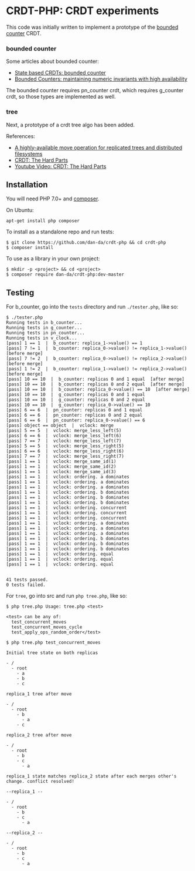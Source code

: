 # CRDT-PHP: CRDT experiments

This code was initially written to implement a prototype of the
[bounded counter](<https://hal.inria.fr/hal-01248192/document>) CRDT.

### bounded counter

Some articles about bounded counter:
* [State based CRDTs: bounded counter](https://bartoszsypytkowski.com/state-based-crdts-bounded-counter/)
* [Bounded Counters: maintaining numeric invariants with high availability
](https://pages.lip6.fr/syncfree/attachments/article/59/boundedCounter-white-paper.pdf)

The bounded counter requires pn_counter crdt, which requires g_counter crdt,
so those types are implemented as well.

### tree

Next, a prototype of a crdt tree algo has been added.

References:
* [A highly-available move operation for replicated trees and distributed filesystems](https://martin.kleppmann.com/papers/move-op.pdf)
* [CRDT: The Hard Parts](https://martin.kleppmann.com/2020/07/06/crdt-hard-parts-hydra.html)
* [Youtube Video: CRDT: The Hard Parts](<https://youtu.be/x7drE24geUw>)

## Installation

You will need PHP 7.0+ and [composer](https://getcomposer.org/).

On Ubuntu:

```
apt-get install php composer
```

To install as a standalone repo and run tests:

```
$ git clone https://github.com/dan-da/crdt-php && cd crdt-php
$ composer install
```

To use as a library in your own project:

```
$ mkdir -p <project> && cd <project>
$ composer require dan-da/crdt-php:dev-master
```

## Testing

For b_counter, go into the `tests` directory and run `./tester.php`, like so:

```
$ ./tester.php 
Running tests in b_counter...
Running tests in g_counter...
Running tests in pn_counter...
Running tests in v_clock...
[pass] 1 == 1  |  b_counter: replica_1->value() == 1
[pass] 7 != 1  |  b_counter: replica_0->value() != replica_1->value()  [before merge]
[pass] 7 != 2  |  b_counter: replica_0->value() != replica_2->value()  [before merge]
[pass] 1 != 2  |  b_counter: replica_1->value() != replica_2->value()  [before merge]
[pass] 10 == 10  |  b_counter: replicas 0 and 1 equal  [after merge]
[pass] 10 == 10  |  b_counter: replicas 0 and 2 equal  [after merge]
[pass] 10 == 10  |  b_counter: replica_0->value() == 10  [after merge]
[pass] 10 == 10  |  g_counter: replicas 0 and 1 equal
[pass] 10 == 10  |  g_counter: replicas 0 and 2 equal
[pass] 10 == 10  |  g_counter: replica_0->value() == 10
[pass] 6 == 6  |  pn_counter: replicas 0 and 1 equal
[pass] 6 == 6  |  pn_counter: replicas 0 and 2 equal
[pass] 6 == 6  |  pn_counter: replica_0->value() == 6
[pass] object == object  |  vclock: merge
[pass] 5 == 5  |  vclock: merge_less_left(5)
[pass] 6 == 6  |  vclock: merge_less_left(6)
[pass] 7 == 7  |  vclock: merge_less_left(7)
[pass] 5 == 5  |  vclock: merge_less_right(5)
[pass] 6 == 6  |  vclock: merge_less_right(6)
[pass] 7 == 7  |  vclock: merge_less_right(7)
[pass] 1 == 1  |  vclock: merge_same_id(1)
[pass] 1 == 1  |  vclock: merge_same_id(2)
[pass] 1 == 1  |  vclock: merge_same_id(3)
[pass] 1 == 1  |  vclock: ordering. a dominates
[pass] 1 == 1  |  vclock: ordering. a dominates
[pass] 1 == 1  |  vclock: ordering. a dominates
[pass] 1 == 1  |  vclock: ordering. b dominates
[pass] 1 == 1  |  vclock: ordering. b dominates
[pass] 1 == 1  |  vclock: ordering. b dominates
[pass] 1 == 1  |  vclock: ordering. concurrent
[pass] 1 == 1  |  vclock: ordering. concurrent
[pass] 1 == 1  |  vclock: ordering. concurrent
[pass] 1 == 1  |  vclock: ordering. a dominates
[pass] 1 == 1  |  vclock: ordering. a dominates
[pass] 1 == 1  |  vclock: ordering. a dominates
[pass] 1 == 1  |  vclock: ordering. b dominates
[pass] 1 == 1  |  vclock: ordering. b dominates
[pass] 1 == 1  |  vclock: ordering. b dominates
[pass] 1 == 1  |  vclock: ordering. equal
[pass] 1 == 1  |  vclock: ordering. equal
[pass] 1 == 1  |  vclock: ordering. equal


41 tests passed.
0 tests failed.
```

For `tree`, go into src and run `php tree.php`, like so:

```
$ php tree.php Usage: tree.php <test>

<test> can be any of:
  test_concurrent_moves
  test_concurrent_moves_cycle
  test_apply_ops_random_order</test>
```

```
$ php tree.php test_concurrent_moves

Initial tree state on both replicas

- /
  - root
    - a
    - b
    - c

replica_1 tree after move

- /
  - root
    - b
      - a
    - c

replica_2 tree after move

- /
  - root
    - b
    - c
      - a

replica_1 state matches replica_2 state after each merges other's change. conflict resolved!

--replica_1 --

- /
  - root
    - b
    - c
      - a

--replica_2 --

- /
  - root
    - b
    - c
      - a
```
